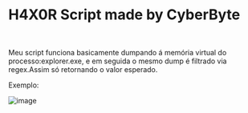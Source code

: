 <h1> H4X0R Script made by CyberByte   </h1>
<br>
<p> Meu script funciona basicamente dumpando  á memória virtual do processo:explorer.exe, e em seguida o mesmo dump é filtrado via regex.Assim só retornando o valor esperado. </p>
<p>Exemplo:</p>

![image](https://github.com/user07777/PcaExplorer/assets/140452913/37ba6af6-3654-44d6-837c-c1283207385d)
